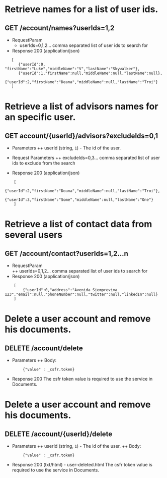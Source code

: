 # Retrieve names for a list of user ids.
## GET /account/names?userIds=1,2
+ RequestParam   
	+ userIds=0,1,2... comma separated list of user ids to search for
+ Response 200 (application/json)
```
   [	
      {"userId":0, "firstName":"Luke","middleName":"V","lastName":"Skywalker"},
      {"userId":1,"firstName":null,"middleName":null,"lastName":null},
      {"userId":2,"firstName":"Deana","middleName":null,"lastName":"Troi"}
   ]
```
 
# Retrieve a list of advisors names for an specific user.
## GET account/{userId}/advisors?excludeIds=0,1
+ Parameters
	++ userId  (string, `1`) - The id of the user.
+ Request Parameters
	++ excludeIds=0,3... comma separated list of user ids to exclude from the search

+ Response 200 (application/json)
```
	[
		{"userId":2,"firstName":"Deana","middleName":null,"lastName":"Troi"},
		{"userId":3,"firstName":"Some","middleName":null,"lastName":"One"}
	]
```

# Retrieve a list of contact data from several users
## GET /account/contact?userIds=1,2...n
+ RequestParam   
	++ userIds=0,1,2... comma separated list of user ids to search for
+ Response 200 (application/json)
```
	[
		{"userId":0,"address":"Avenida Siempreviva 123","email":null,"phoneNumber":null,"twitter":null,"linkedIn":null}
	]
```

# Delete a user account and remove his documents.
## DELETE /account/delete
+ Parameters
	++ Body:
```
		{"value" : _csfr.token}
``` 
+ Response 200
The csfr token value is required to use the service in Documents.

# Delete a user account and remove his documents.
## DELETE /account/{userId}/delete
+ Parameters
	++ userId  (string, `1`) - The id of the user.
	++ Body:
```
		{"value" : _csfr.token}
``` 
+ Response 200 (txt/html) - user-deleted.html
The csfr token value is required to use the service in Documents.


 

